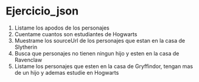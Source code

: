 # Ejercicio_json
 1. Listame los apodos de los personajes
 2. Cuentame cuantos son estudiantes de Hogwarts
 3. Muestrame los sourceUrl de los personajes que estan en la casa de Slytherin
 4. Busca que personajes no tienen ningun hijo y esten en la casa de Ravenclaw
 5. Listame los personajes que esten en la casa de Gryffindor, tengan mas de un hijo y ademas estudie en Hogwarts
